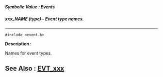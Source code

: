 ##### Symbolic Value : Events
##### xxx_NAME (type) - Event type names.
---
```
#include <event.h>
```
**Description :**

Names for event types.

**See Also :**
[EVT_xxx](/domino-c-api-docs/reference/Symb/EVT_xxx)
---
